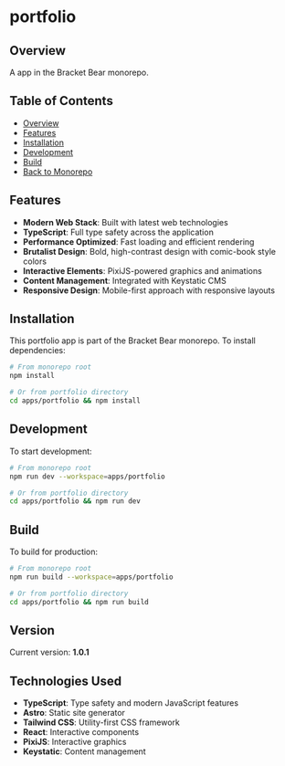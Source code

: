 # portfolio

## Overview

A app in the Bracket Bear monorepo.

## Table of Contents

- [Overview](#overview)
- [Features](#features)
- [Installation](#installation)
- [Development](#development)
- [Build](#build)
- [Back to Monorepo](../../README.md)

## Features

- **Modern Web Stack**: Built with latest web technologies
- **TypeScript**: Full type safety across the application
- **Performance Optimized**: Fast loading and efficient rendering
- **Brutalist Design**: Bold, high-contrast design with comic-book style colors
- **Interactive Elements**: PixiJS-powered graphics and animations
- **Content Management**: Integrated with Keystatic CMS
- **Responsive Design**: Mobile-first approach with responsive layouts

## Installation

This portfolio app is part of the Bracket Bear monorepo. To install dependencies:

```bash
# From monorepo root
npm install

# Or from portfolio directory
cd apps/portfolio && npm install
```

## Development

To start development:

```bash
# From monorepo root
npm run dev --workspace=apps/portfolio

# Or from portfolio directory
cd apps/portfolio && npm run dev
```

## Build

To build for production:

```bash
# From monorepo root
npm run build --workspace=apps/portfolio

# Or from portfolio directory
cd apps/portfolio && npm run build
```

## Version

Current version: **1.0.1**

## Technologies Used

- **TypeScript**: Type safety and modern JavaScript features
- **Astro**: Static site generator
- **Tailwind CSS**: Utility-first CSS framework
- **React**: Interactive components
- **PixiJS**: Interactive graphics
- **Keystatic**: Content management
